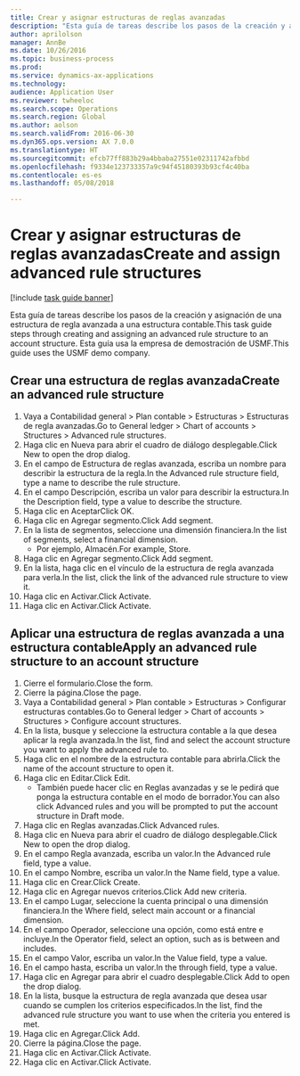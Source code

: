 ```yaml
--- 
title: Crear y asignar estructuras de reglas avanzadas
description: "Esta guía de tareas describe los pasos de la creación y asignación de una estructura de regla avanzada a una estructura contable."
author: aprilolson
manager: AnnBe
ms.date: 10/26/2016
ms.topic: business-process
ms.prod: 
ms.service: dynamics-ax-applications
ms.technology: 
audience: Application User
ms.reviewer: twheeloc
ms.search.scope: Operations
ms.search.region: Global
ms.author: aolson
ms.search.validFrom: 2016-06-30
ms.dyn365.ops.version: AX 7.0.0
ms.translationtype: HT
ms.sourcegitcommit: efcb77ff883b29a4bbaba27551e02311742afbbd
ms.openlocfilehash: f9334e123733357a9c94f45180393b93cf4c40ba
ms.contentlocale: es-es
ms.lasthandoff: 05/08/2018

---
```

# <a name="create-and-assign-advanced-rule-structures"></a><span data-ttu-id="6bf84-103">Crear y asignar estructuras de reglas avanzadas</span><span class="sxs-lookup"><span data-stu-id="6bf84-103">Create and assign advanced rule structures</span></span>

[!include [task guide banner](../../includes/task-guide-banner.md)]

<span data-ttu-id="6bf84-104">Esta guía de tareas describe los pasos de la creación y asignación de una estructura de regla avanzada a una estructura contable.</span><span class="sxs-lookup"><span data-stu-id="6bf84-104">This task guide steps through creating and assigning an advanced rule structure to an account structure.</span></span> <span data-ttu-id="6bf84-105">Esta guía usa la empresa de demostración de USMF.</span><span class="sxs-lookup"><span data-stu-id="6bf84-105">This guide uses the USMF demo company.</span></span>


## <a name="create-an-advanced-rule-structure"></a><span data-ttu-id="6bf84-106">Crear una estructura de reglas avanzada</span><span class="sxs-lookup"><span data-stu-id="6bf84-106">Create an advanced rule structure</span></span>
1. <span data-ttu-id="6bf84-107">Vaya a Contabilidad general > Plan contable > Estructuras > Estructuras de regla avanzadas.</span><span class="sxs-lookup"><span data-stu-id="6bf84-107">Go to General ledger > Chart of accounts > Structures > Advanced rule structures.</span></span>
2. <span data-ttu-id="6bf84-108">Haga clic en Nueva para abrir el cuadro de diálogo desplegable.</span><span class="sxs-lookup"><span data-stu-id="6bf84-108">Click New to open the drop dialog.</span></span>
3. <span data-ttu-id="6bf84-109">En el campo de Estructura de reglas avanzada, escriba un nombre para describir la estructura de la regla.</span><span class="sxs-lookup"><span data-stu-id="6bf84-109">In the Advanced rule structure field, type a name to describe the rule structure.</span></span>
4. <span data-ttu-id="6bf84-110">En el campo Descripción, escriba un valor para describir la estructura.</span><span class="sxs-lookup"><span data-stu-id="6bf84-110">In the Description field, type a value to describe the structure.</span></span>
5. <span data-ttu-id="6bf84-111">Haga clic en Aceptar</span><span class="sxs-lookup"><span data-stu-id="6bf84-111">Click OK.</span></span>
6. <span data-ttu-id="6bf84-112">Haga clic en Agregar segmento.</span><span class="sxs-lookup"><span data-stu-id="6bf84-112">Click Add segment.</span></span>
7. <span data-ttu-id="6bf84-113">En la lista de segmentos, seleccione una dimensión financiera.</span><span class="sxs-lookup"><span data-stu-id="6bf84-113">In the list of segments, select a financial dimension.</span></span>
    * <span data-ttu-id="6bf84-114">Por ejemplo, Almacén.</span><span class="sxs-lookup"><span data-stu-id="6bf84-114">For example, Store.</span></span>  
8. <span data-ttu-id="6bf84-115">Haga clic en Agregar segmento.</span><span class="sxs-lookup"><span data-stu-id="6bf84-115">Click Add segment.</span></span>
9. <span data-ttu-id="6bf84-116">En la lista, haga clic en el vínculo de la estructura de regla avanzada para verla.</span><span class="sxs-lookup"><span data-stu-id="6bf84-116">In the list, click the link of the advanced rule structure to view it.</span></span>
10. <span data-ttu-id="6bf84-117">Haga clic en Activar.</span><span class="sxs-lookup"><span data-stu-id="6bf84-117">Click Activate.</span></span>
11. <span data-ttu-id="6bf84-118">Haga clic en Activar.</span><span class="sxs-lookup"><span data-stu-id="6bf84-118">Click Activate.</span></span>

## <a name="apply-an-advanced-rule-structure-to-an-account-structure"></a><span data-ttu-id="6bf84-119">Aplicar una estructura de reglas avanzada a una estructura contable</span><span class="sxs-lookup"><span data-stu-id="6bf84-119">Apply an advanced rule structure to an account structure</span></span>
1. <span data-ttu-id="6bf84-120">Cierre el formulario.</span><span class="sxs-lookup"><span data-stu-id="6bf84-120">Close the form.</span></span>
2. <span data-ttu-id="6bf84-121">Cierre la página.</span><span class="sxs-lookup"><span data-stu-id="6bf84-121">Close the page.</span></span>
3. <span data-ttu-id="6bf84-122">Vaya a Contabilidad general > Plan contable > Estructuras > Configurar estructuras contables.</span><span class="sxs-lookup"><span data-stu-id="6bf84-122">Go to General ledger > Chart of accounts > Structures > Configure account structures.</span></span>
4. <span data-ttu-id="6bf84-123">En la lista, busque y seleccione la estructura contable a la que desea aplicar la regla avanzada.</span><span class="sxs-lookup"><span data-stu-id="6bf84-123">In the list, find and select the account structure you want to apply the advanced rule to.</span></span>
5. <span data-ttu-id="6bf84-124">Haga clic en el nombre de la estructura contable para abrirla.</span><span class="sxs-lookup"><span data-stu-id="6bf84-124">Click the name of the account structure to open it.</span></span>
6. <span data-ttu-id="6bf84-125">Haga clic en Editar.</span><span class="sxs-lookup"><span data-stu-id="6bf84-125">Click Edit.</span></span>
    * <span data-ttu-id="6bf84-126">También puede hacer clic en Reglas avanzadas y se le pedirá que ponga la estructura contable en el modo de borrador.</span><span class="sxs-lookup"><span data-stu-id="6bf84-126">You can also click Advanced rules and you will be prompted to put the account structure in Draft mode.</span></span>  
7. <span data-ttu-id="6bf84-127">Haga clic en Reglas avanzadas.</span><span class="sxs-lookup"><span data-stu-id="6bf84-127">Click Advanced rules.</span></span>
8. <span data-ttu-id="6bf84-128">Haga clic en Nueva para abrir el cuadro de diálogo desplegable.</span><span class="sxs-lookup"><span data-stu-id="6bf84-128">Click New to open the drop dialog.</span></span>
9. <span data-ttu-id="6bf84-129">En el campo Regla avanzada, escriba un valor.</span><span class="sxs-lookup"><span data-stu-id="6bf84-129">In the Advanced rule field, type a value.</span></span>
10. <span data-ttu-id="6bf84-130">En el campo Nombre, escriba un valor.</span><span class="sxs-lookup"><span data-stu-id="6bf84-130">In the Name field, type a value.</span></span>
11. <span data-ttu-id="6bf84-131">Haga clic en Crear.</span><span class="sxs-lookup"><span data-stu-id="6bf84-131">Click Create.</span></span>
12. <span data-ttu-id="6bf84-132">Haga clic en Agregar nuevos criterios.</span><span class="sxs-lookup"><span data-stu-id="6bf84-132">Click Add new criteria.</span></span>
13. <span data-ttu-id="6bf84-133">En el campo Lugar, seleccione la cuenta principal o una dimensión financiera.</span><span class="sxs-lookup"><span data-stu-id="6bf84-133">In the Where field, select main account or a financial dimension.</span></span>
14. <span data-ttu-id="6bf84-134">En el campo Operador, seleccione una opción, como está entre e incluye.</span><span class="sxs-lookup"><span data-stu-id="6bf84-134">In the Operator field, select an option, such as is between and includes.</span></span>
15. <span data-ttu-id="6bf84-135">En el campo Valor, escriba un valor.</span><span class="sxs-lookup"><span data-stu-id="6bf84-135">In the Value field, type a value.</span></span>
16. <span data-ttu-id="6bf84-136">En el campo hasta, escriba un valor.</span><span class="sxs-lookup"><span data-stu-id="6bf84-136">In the through field, type a value.</span></span>
17. <span data-ttu-id="6bf84-137">Haga clic en Agregar para abrir el cuadro desplegable.</span><span class="sxs-lookup"><span data-stu-id="6bf84-137">Click Add to open the drop dialog.</span></span>
18. <span data-ttu-id="6bf84-138">En la lista, busque la estructura de regla avanzada que desea usar cuando se cumplen los criterios especificados.</span><span class="sxs-lookup"><span data-stu-id="6bf84-138">In the list, find the advanced rule structure you want to use when the criteria you entered is met.</span></span>
19. <span data-ttu-id="6bf84-139">Haga clic en Agregar.</span><span class="sxs-lookup"><span data-stu-id="6bf84-139">Click Add.</span></span>
20. <span data-ttu-id="6bf84-140">Cierre la página.</span><span class="sxs-lookup"><span data-stu-id="6bf84-140">Close the page.</span></span>
21. <span data-ttu-id="6bf84-141">Haga clic en Activar.</span><span class="sxs-lookup"><span data-stu-id="6bf84-141">Click Activate.</span></span>
22. <span data-ttu-id="6bf84-142">Haga clic en Activar.</span><span class="sxs-lookup"><span data-stu-id="6bf84-142">Click Activate.</span></span>


